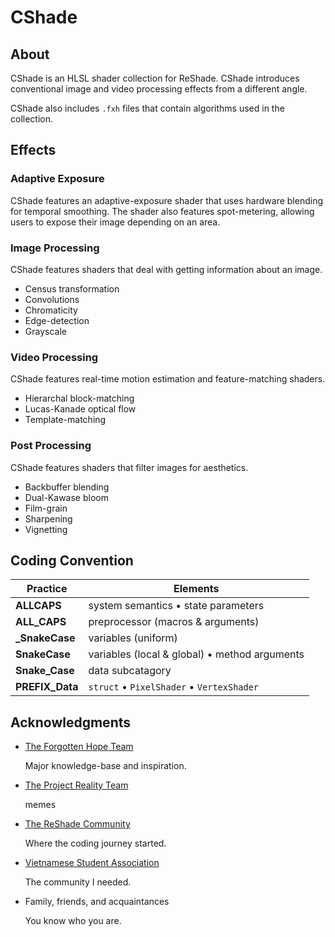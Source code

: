 
# CShade

## About

CShade is an HLSL shader collection for ReShade. CShade introduces conventional image and video processing effects from a different angle.

CShade also includes `.fxh` files that contain algorithms used in the collection.

## Effects

### Adaptive Exposure

CShade features an adaptive-exposure shader that uses hardware blending for temporal smoothing. The shader also features spot-metering, allowing users to expose their image depending on an area.

### Image Processing

CShade features shaders that deal with getting information about an image.

- Census transformation
- Convolutions
- Chromaticity
- Edge-detection
- Grayscale

### Video Processing

CShade features real-time motion estimation and feature-matching shaders.

- Hierarchal block-matching
- Lucas-Kanade optical flow
- Template-matching

### Post Processing

CShade features shaders that filter images for aesthetics.

- Backbuffer blending
- Dual-Kawase bloom
- Film-grain
- Sharpening
- Vignetting

## Coding Convention

Practice | Elements
-------- | --------
**ALLCAPS** | system semantics • state parameters
**ALL_CAPS** | preprocessor (macros & arguments)
**_SnakeCase** | variables (uniform)
**SnakeCase** | variables (local & global) • method arguments
**Snake_Case** | data subcatagory
**PREFIX_Data** | `struct` • `PixelShader` • `VertexShader`

## Acknowledgments

- [The Forgotten Hope Team](http://forgottenhope.warumdarum.de/)

    Major knowledge-base and inspiration.

- [The Project Reality Team](https://www.realitymod.com/)

    memes

- [The ReShade Community](https://reshade.me/)

    Where the coding journey started.

- [Vietnamese Student Association](https://www.instagram.com/asu.vsa)

    The community I needed.

- Family, friends, and acquaintances

    You know who you are.
